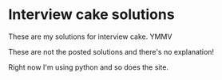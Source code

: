# Interview cake solutions

These are my solutions for interview cake. YMMV

These are not the posted solutions and there's no explanation!

Right now I'm using python and so does the site.
